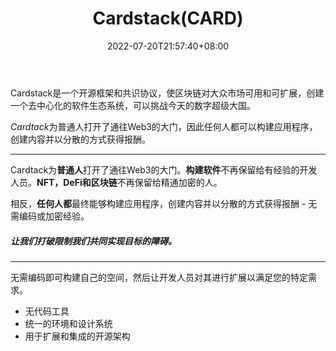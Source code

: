 ﻿---
weight: 
title: "Cardstack(CARD)"
description: "Cardstack is an open-source framework and consensus protocol that makes blockchains usable and scalable for the mass market,creating a decentralized software ecosystem..."
date: 2022-07-20T21:57:40+08:00
lastmod: 2022-07-20T16:45:40+08:00
draft: false
authors: ["MineW"]
featuredImage: "cardstackcard.webp"
link: "https://cardstack.com/"
tags: ["Êý×Ö´ú±Ò","Cardstack(CARD)"]
categories: ["navigation"]
navigation: ["Êý×Ö´ú±Ò"]
lightgallery: true
toc: true
pinned: false
recommend: false
recommend1: false
---
Cardstack是一个开源框架和共识协议，使区块链对大众市场可用和可扩展，创建一个去中心化的软件生态系统，可以挑战今天的数字超级大国。 

*‎Cardtack‎*‎为普通人打开了通往Web3的大门，因此任何人都可以构建应用程序，创建内容并以分散的方式获得报酬。‎

---
Cardtack为**普通人**打开了通往Web3的大门。**构建软件**不再保留给有经验的开发人员。**NFT，DeFi和区块链**不再保留给精通加密的人。

相反，**任何人都**最终能够构建应用程序，创建内容并以分散的方式获得报酬 - 无需编码或加密经验。

##### 让我们打破限制我们共同实现目标的障碍。

---
无需编码即可构建自己的空间，然后让开发人员对其进行扩展以满足您的特定需求。

- 无代码工具
- 统一的环境和设计系统
- 用于扩展和集成的开源架构